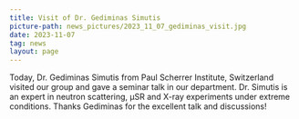 ```yaml
---
title: Visit of Dr. Gediminas Simutis
picture-path: news_pictures/2023_11_07_gediminas_visit.jpg
date: 2023-11-07
tag: news
layout: page
---
```


Today, Dr. Gediminas Simutis from Paul Scherrer Institute, Switzerland visited our group and gave a seminar talk in our department. Dr. Simutis is an expert in neutron scattering, μSR and X-ray experiments under extreme conditions. Thanks Gediminas for the excellent talk and discussions!


